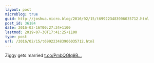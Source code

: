 ```yaml
---
layout: post
microblog: true
guid: http://joshua.micro.blog/2016/02/15/t699223483906035712.html
post_id: 36184
date: 2016-02-16T00:27:24+1100
lastmod: 2019-07-30T17:41:25+1100
type: post
url: /2016/02/15/t699223483906035712.html
---
```

Ziggy gets married [t.co/PmbQGlq9B...](https://t.co/PmbQGlq9BT)
